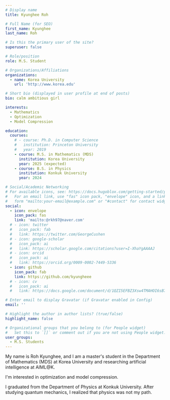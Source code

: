 ```yaml
---
# Display name
title: Kyunghee Roh

# Full Name (for SEO)
first_name: Kyunghee
last_name: Roh

# Is this the primary user of the site?
superuser: false

# Role/position
role: M.S. Student

# Organizations/Affiliations
organizations:
  - name: Korea University
    url: 'http://www.korea.edu'

# Short bio (displayed in user profile at end of posts)
bio: calm ambitious girl

interests:
  - Mathematics
  - Optimization
  - Model Compression

education:
  courses:
    # - course: Ph.D. in Computer Science
    #   institution: Princeton University
    #   year: 2019
    - course: M.S. in Mathematics (MDS)
      institution: Korea University
      year: 2025 (expected)
    - course: B.S. in Physics
      institution: Konkuk University
      year: 2024

# Social/Academic Networking
# For available icons, see: https://docs.hugoblox.com/getting-started/page-builder/#icons
#   For an email link, use "fas" icon pack, "envelope" icon, and a link in the
#   form "mailto:your-email@example.com" or "#contact" for contact widget.
social:
  - icon: envelope
    icon_pack: fas
    link: 'mailto:@rkh97@naver.com'
  # - icon: twitter
  #   icon_pack: fab
  #   link: https://twitter.com/GeorgeCushen
  # - icon: google-scholar
  #   icon_pack: ai
  #   link: https://scholar.google.com/citations?user=I-XhaYgAAAAJ
  # - icon: orcid
  #   icon_pack: ai
  #   link: https://orcid.org/0009-0002-7449-5336
  - icon: github
    icon_pack: fab
    link: https://github.com/kyungheee
  # - icon: cv
  #   icon_pack: ai
  #   link: https://docs.google.com/document/d/1QZI5EFBZ3Xsw4TMAHOI6sB7T_JsBC7y4UUIAGhU-sXo/edit?usp=sharing

# Enter email to display Gravatar (if Gravatar enabled in Config)
email: ''

# Highlight the author in author lists? (true/false)
highlight_name: false

# Organizational groups that you belong to (for People widget)
#   Set this to `[]` or comment out if you are not using People widget.
user_groups:
  - M.S. Students
---
```


<!-- 짧은 자기소개 -->
My name is Roh Kyunghee, and I am a master's student in the Department of Mathematics (MDS) at Korea University and researching artificial intelligence at AIML@K. 


<!-- 연구분야/주제 관심사 소개 -->
I'm interested in optimization and model compression. 


<!-- 그 외의 것/trivia -->
I graduated from the Department of Physics at Konkuk University. After studying quantum mechanics, I realized that physics was not my path. 